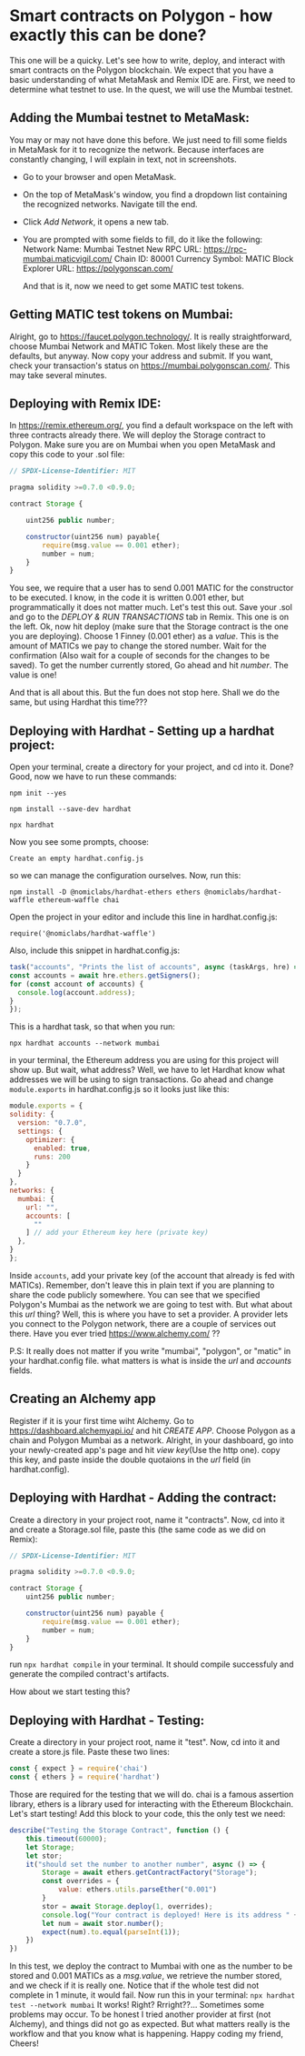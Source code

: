 # Smart contracts on Polygon - how exactly this can be done?

This one will be a quicky. Let's see how to write, deploy, and interact with smart contracts on the Polygon blockchain. We expect that you have a basic understanding of what MetaMask and Remix IDE are.
First, we need to determine what testnet to use. In the quest, we will use the Mumbai testnet. 

## Adding the Mumbai testnet to MetaMask:
You may or may not have done this before. We just need to fill some fields in MetaMask for it to recognize the network. Because interfaces are constantly changing, I will explain in text, not in screenshots.  
- Go to your browser and open MetaMask.
- On the top of MetaMask's window, you find a dropdown list containing the recognized networks. Navigate till the end.
- Click _Add Network_, it opens a new tab.
- You are prompted with some fields to fill, do it like the following:
  Network Name: Mumbai Testnet
  New RPC URL: https://rpc-mumbai.maticvigil.com/
  Chain ID: 80001
  Currency Symbol: MATIC
  Block Explorer URL: https://polygonscan.com/

  And that is it, now we need to get some MATIC test tokens.

## Getting MATIC test tokens on Mumbai:
Alright, go to https://faucet.polygon.technology/. It is really straightforward, choose Mumbai Network and MATIC Token. Most likely these are the defaults, but anyway. Now copy your address and submit. If you want, check your transaction's status on https://mumbai.polygonscan.com/. This may take several minutes.

## Deploying with Remix IDE:
In https://remix.ethereum.org/, you find a default workspace on the left with three contracts already there. We will deploy the Storage contract to Polygon. Make sure you are on Mumbai when you open MetaMask and copy this code to your .sol file:
```js
// SPDX-License-Identifier: MIT

pragma solidity >=0.7.0 <0.9.0;

contract Storage {

    uint256 public number;

    constructor(uint256 num) payable{
        require(msg.value == 0.001 ether);
        number = num;
    }
}

```
You see, we require that a user has to send 0.001 MATIC for the constructor to be executed. I know, in the code it is written 0.001 ether, but programmatically it does not matter much. Let's test this out.
Save your .sol and go to the _DEPLOY & RUN TRANSACTIONS_ tab in Remix. This one is on the left. Ok, now hit deploy (make sure that the Storage contract is the one you are deploying). Choose 1 Finney (0.001 ether) as a _value_. This is the amount of MATICs we pay to change the stored number. Wait for the confirmation (Also wait for a couple of seconds for the changes to be saved). To get the number currently stored, Go ahead and hit _number_. The value is one! 

And that is all about this. But the fun does not stop here. Shall we do the same, but using Hardhat this time??? 

## Deploying with Hardhat - Setting up a hardhat project:
 Open your terminal, create a directory for your project, and cd into it. Done? Good, now we have to run these commands:
  
  ``` npm init --yes ```
  
  ``` npm install --save-dev hardhat ```
  
  ``` npx hardhat ```
  
  Now you see some prompts, choose:
  
  ``` Create an empty hardhat.config.js ```
  
  so we can manage the configuration ourselves.
  Now, run this:
  
  ``` npm install -D @nomiclabs/hardhat-ethers ethers @nomiclabs/hardhat-waffle ethereum-waffle chai ```
  
  Open the project in your editor and include this line in hardhat.config.js:
  
  ``` require('@nomiclabs/hardhat-waffle') ```
  
  Also, include this snippet in hardhat.config.js:
  
  ```js
  task("accounts", "Prints the list of accounts", async (taskArgs, hre) => {
  const accounts = await hre.ethers.getSigners();
  for (const account of accounts) {
    console.log(account.address);
  }
  });
  ```
  
  This is a hardhat task, so that when you run:
  
  ``` npx hardhat accounts --network mumbai ```
  
  in your terminal, the Ethereum address you are using for this project will show up.
  But wait, what address? Well, we have to let Hardhat know what addresses we will be using to sign transactions.
  Go ahead and change ```module.exports``` in hardhat.config.js so it looks just like this:
  
  ```js
  module.exports = {
  solidity: {
    version: "0.7.0",
    settings: {
      optimizer: {
        enabled: true,
        runs: 200
      }
    }
  },
  networks: {
    mumbai: {
      url: "",
      accounts: [
        ""
      ] // add your Ethereum key here (private key)
    },
  }
};
```

Inside ``` accounts ```, add your private key (of the account that already is fed with MATICs). Remember, don't leave this in plain text if you are planning to share the code publicly somewhere. You can see that we specified Polygon's Mumbai as the network we are going to test with. But what about this _url_ thing? Well, this is where you have to set a provider. A provider lets you connect to the Polygon network, there are a couple of services out there. Have you ever tried https://www.alchemy.com/ ?? 

P.S: It really does not matter if you write "mumbai", "polygon", or "matic" in your hardhat.config file. what matters is what is inside the _url_ and _accounts_ fields.  
## Creating an Alchemy app
Register if it is your first time wiht Alchemy. Go to https://dashboard.alchemyapi.io/ and hit _CREATE APP_. Choose Polygon as a chain and Polygon Mumbai as a network. Alright, in your dashboard, go into your newly-created app's page and hit _view key_(Use the http one). copy this key, and paste inside the double quotaions in the _url_ field (in hardhat.config).
## Deploying with Hardhat - Adding the contract:
Create a directory in your project root, name it "contracts". Now, cd into it and create a Storage.sol file, paste this (the same code as we did on Remix):
```js
// SPDX-License-Identifier: MIT

pragma solidity >=0.7.0 <0.9.0;

contract Storage {
    uint256 public number;

    constructor(uint256 num) payable {
        require(msg.value == 0.001 ether);
        number = num;
    }
}

```
 run ``` npx hardhat compile ``` in your terminal. It should compile successfuly and generate the compiled contract's artifacts.

 How about we start testing this?

 ## Deploying with Hardhat - Testing:
 Create a directory in your project root, name it "test". Now, cd into it and create a store.js file. Paste these two lines:
 ```js
const { expect } = require('chai')
const { ethers } = require('hardhat')
 ```
Those are required for the testing that we will do. chai is a famous assertion library, ethers is a library used for interacting with the Ethereum Blockchain. Let's start testing!
Add this block to your code, this the only test we need:
```js
describe("Testing the Storage Contract", function () {
    this.timeout(60000);
    let Storage;
    let stor;
    it("should set the number to another number", async () => {
        Storage = await ethers.getContractFactory("Storage");
        const overrides = {
            value: ethers.utils.parseEther("0.001")
        }
        stor = await Storage.deploy(1, overrides);
        console.log("Your contract is deployed! Here is its address " + stor.address)
        let num = await stor.number();
        expect(num).to.equal(parseInt(1));
    })
})
```
In this test, we deploy the contract to Mumbai with one as the number to be stored and 0.001 MATICs as a _msg.value_, we retrieve the number stored, and we check if it is really one. Notice that if the whole test did not complete in 1 minute, it would fail.
Now run this in your terminal: 
``` npx hardhat test --network mumbai ```
It works! Right? Rrright??...
Sometimes some problems may occur. To be honest I tried another provider at first (not Alchemy), and things did not go as expected. But what matters really is the workflow and that you know what is happening. Happy coding my friend, Cheers!


